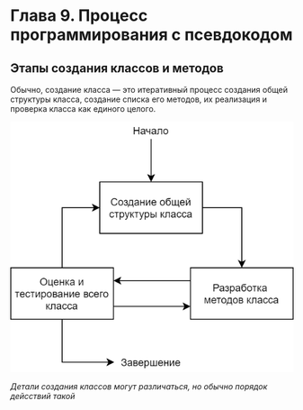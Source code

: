 # Глава 9. Процесс программирования с псевдокодом

## Этапы создания классов и методов

Обычно, создание класса — это итеративный процесс создания общей структуры класса, создание списка его методов, их реализация и проверка класса как единого целого.

![Этапы создания класса](/images/chapter_9/1.png)

*Детали создания классов могут различаться, но обычно порядок дейсствий такой*
